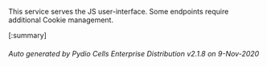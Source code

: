 






This service serves the JS user-interface. Some endpoints require additional Cookie management.

[:summary]

###### Auto generated by Pydio Cells Enterprise Distribution v2.1.8 on 9-Nov-2020
